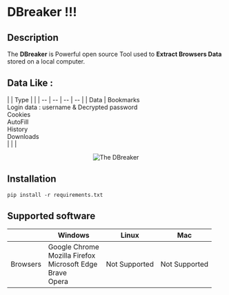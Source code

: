 __DBreaker !!!__
==

Description
----
The __DBreaker__ is Powerful open source Tool used to __Extract Browsers Data__ stored on a local computer. 

Data Like :
----
|  | Type   | |
| -- | -- | -- | -- |
| Data | Bookmarks<br>Login data : username & Decrypted password<br>Cookies<br>AutoFill<br>History<br>Downloads<br> |  |  |

<p align="center"><img src="https://g.top4top.io/p_2599h18l31.png" alt="The DBreaker"></p>


Installation
----
```
pip install -r requirements.txt
```

Supported software
----

|  | Windows    | Linux  | Mac |
| -- | -- | -- | -- |
| Browsers | Google Chrome<br>Mozilla Firefox<br>Microsoft Edge<br>Brave<br>Opera | Not Supported | Not Supported |
